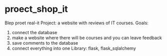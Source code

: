# proect_shop_it
Blep
proet real-it
Project: a website with reviews of IT courses. Goals: 
1) connect the database
2) make a website where there will be courses and you can leave feedback
3) save comments to the database
4) connect everything into one
Library: flask, flask_sqlalchemy
